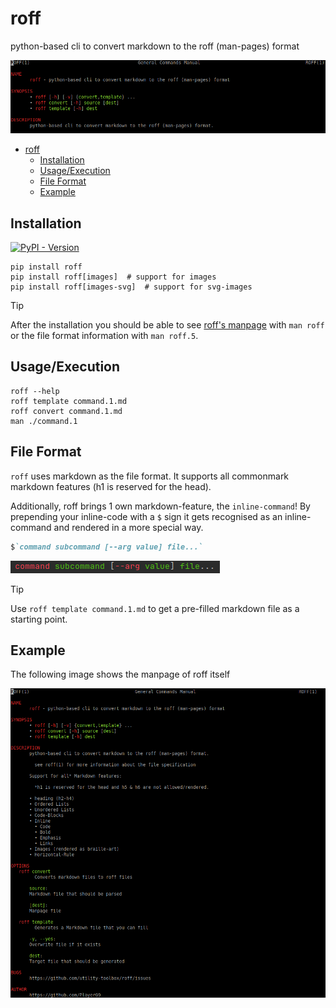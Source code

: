 # roff
python-based cli to convert markdown to the roff (man-pages) format

![roff-manpage head](https://github.com/utility-toolbox/roff/blob/main/README.assets/roff-manpage-head.png?raw=true)

<!-- TOC -->
* [roff](#roff)
  * [Installation](#installation)
  * [Usage/Execution](#usageexecution)
  * [File Format](#file-format)
  * [Example](#example)
<!-- TOC -->

## Installation

[![PyPI - Version](https://img.shields.io/pypi/v/roff)
](https://pypi.org/project/roff/)

```shell
pip install roff
pip install roff[images]  # support for images
pip install roff[images-svg]  # support for svg-images
```

> [!TIP] 
> After the installation you should be able to see [roff's manpage](https://github.com/utility-toolbox/roff/blob/main/docs/roff.1.md) with `man roff`
> or the file format information with `man roff.5`.

## Usage/Execution

```shell
roff --help
roff template command.1.md
roff convert command.1.md
man ./command.1
```

## File Format

`roff` uses markdown as the file format. It supports all commonmark markdown features (h1 is reserved for the head).

Additionally, roff brings 1 own markdown-feature, the `inline-command`!
By prepending your inline-code with a `$` sign it gets recognised as an inline-command and rendered in a more special way.

```markdown
$`command subcommand [--arg value] file...`
```

![example: inline-command](README.assets/example-inline-command.png)

> [!TIP]
> Use `roff template command.1.md` to get a pre-filled markdown file as a starting point.

## Example

The following image shows the manpage of roff itself 

![example: manpage](https://github.com/utility-toolbox/roff/blob/main/README.assets/roff-manpage.png?raw=true)
